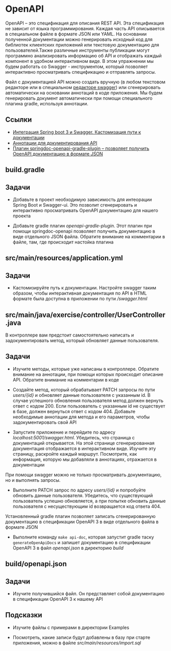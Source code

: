 # OpenAPI

OpenAPI – это спецификация для описания REST API. Эта спецификация не зависит от языка программирования. Каждая часть API описывается в специальном файле в формате JSON или YAML. На основании полученной документации можно генерировать исходный код для библиотек клиентских приложений или текстовую документацию для пользователей.Также различные инструменты публикации могут программно анализировать информацию об API и отображать каждый компонент в удобном интерактивном виде. В этом упражнении мы будем работать со Swagger - инструментом, который позволяет интерактивно просматривать спецификацию и отправлять запросы.

Файл с документацией API можно создать вручную (в любом текстовом редакторе или в специальном [редакторе swagger](https://editor.swagger.io)) или сгенерировать автоматически на основании аннотаций в коде приложения. Мы будем генерировать документ автоматически при помощи специального плагина gradle, используя аннотации.

## Ссылки

* [Интеграция Spring boot 3 и Swagger. Кастомизация пути к документации](https://springdoc.org/v2/)
* [Аннотации для документирования API](https://github.com/swagger-api/swagger-core/wiki/Swagger-2.X---Annotations#quick-annotation-overview)
* [Плагин springdoc-openapi-gradle-plugin – позволяет получить OpenAPI документацию в формате JSON](https://github.com/springdoc/springdoc-openapi-gradle-plugin)

## build.gradle

## Задачи

* Добавьте в проект необходимую зависимость для интеорации Spring Boot и Swagger-ui. Это позволит сгенерировать и интерактивно просматривать OpenAPI документацию для нашего проекта

* Добавьте gradle плагин *openapi-gradle-plugin*. Этот плагин при помощи springdoc-openapi позволяет получить документацию в виде отдельного JSON файла. Обратите внимание на комментарии в файле, там, где происходит настойка плагина

## src/main/resources/application.yml

## Задачи

* Кастомизируйте путь к документации. Настройте swagger таким образом, чтобы интерактивная документация по API в HTML формате была доступна в приложении по пути */swagger.html*

## src/main/java/exercise/controller/UserController.java

В контроллере вам предстоит самостоятельно написать и задокументировать метод, который обновляет данные пользователя.

## Задачи

* Изучите методы, которые уже написаны в контроллере. Обратите внимание на аннотации, при помощи которых происходит описание API. Обратите внимание на комментарии в коде

* Создайте метод, который обрабатывает PATCH запросы по пути *users/{id}* и обновляет данные пользователя с указанным id. В случае успешного обновления пользователя метод должен вернуть ответ с кодом 200. Если пользователь с указанным id не существует в базе, должен вернуться ответ с кодом 404. Добавьте необходимые аннотации для метода и его параметров, чтобы задокументировать свой API

* Запустите приложение и перейдите по адресу *localhost:5001/swagger.html*. Убедитесь, что страница с документаций открывается. На этой странице сгенерированная документация отображается в интерактивном виде. Изучите эту страницу, раскройте каждый маршрут. Посмотрите, как информация, которую мы добавляли в аннотациях, отражается в документации

При помощи swagger можно не только просматривать документацию, но и выполнять запросы.

* Выполните PATCH запрос по адресу *users/{id}* и попробуйте обновить данные пользователя. Убедитесь, что существующий пользователь успешно обновляется, а при попытке обновить данные пользователя с несуществующим id возвращается код ответа 404.

Установленный gradle плагин позволяет записать сгенерированную документацию в спецификации OpenAPI 3 в виде отдельного файла в формате JSON

* Выполните команду `make api-doc`, которая запустит gradle таску `generateOpenApiDocs` и запишет документацию в спецификации OpenAPI 3 в файл *openapi.json* в директорию *build*

## build/openapi.json

## Задачи

* Изучите получившийся файл. Он представляет собой документацию в спецификации OpenAPI 3 к нашему API

## Подсказки

* Изучите файлы с примерами в директории Examples

* Посмотреть, какие записи будут добавлены в базу при старте приложения, можно в файле *src/main/resources/import.sql*

